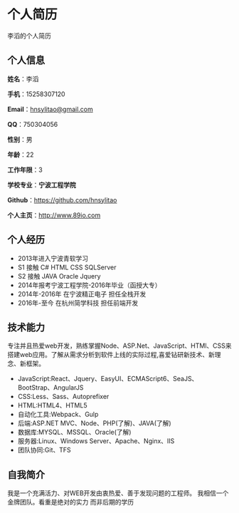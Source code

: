 个人简历
======================
李滔的个人简历

## 个人信息

**姓名**：李滔

**手机**：15258307120

**Email**：hnsylitao@gmail.com

**QQ**：750304056

**性别**：男

**年龄**：22

**工作年限**：3

**学校专业**：**宁波工程学院**

**Github**：https://github.com/hnsylitao

**个人主页**：http://www.89io.com

## 个人经历
* 2013年进入宁波青软学习
* S1 接触 C# HTML CSS SQLServer
* S2 接触 JAVA Oracle Jquery
* 2014年报考宁波工程学院-2016年毕业（函授大专）
* 2014年-2016年 在宁波精正电子 担任全栈开发
* 2016年-至今 在杭州简学科技 担任前端开发

## 技术能力
专注并且热爱web开发，熟练掌握Node、ASP.Net、JavaScript、HTMl、CSS来搭建web应用。了解从需求分析到软件上线的实际过程,喜爱钻研新技术、新理念、新框架。

* JavaScript:React、Jquery、EasyUI、ECMAScript6、SeaJS、BootStrap、AngularJS
* CSS:Less、Sass、Autoprefixer
* HTML:HTML4、HTML5
* 自动化工具:Webpack、Gulp
* 后端:ASP.NET MVC、Node、PHP(了解)、JAVA(了解)
* 数据库:MYSQL、MSSQL、Oracle(了解)
* 服务器:Linux、Windows Server、Apache、Nginx、IIS
* 团队协同:Git、TFS

## 自我简介
我是一个充满活力、对WEB开发由衷热爱、善于发现问题的工程师。
我相信一个金牌团队。看重是绝对的实力 而非后期的学历


